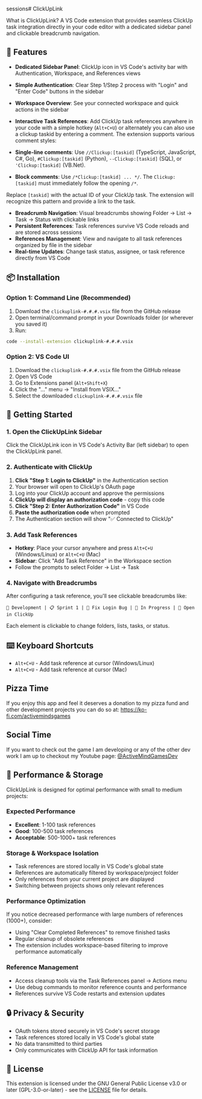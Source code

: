 sessions# ClickUpLink

What is ClickUpLink? A VS Code extension that provides seamless ClickUp task integration directly in your code editor with a dedicated sidebar panel and clickable breadcrumb navigation.

## 🚀 Features

- **Dedicated Sidebar Panel**: ClickUp icon in VS Code's activity bar with Authentication, Workspace, and References views
- **Simple Authentication**: Clear Step 1/Step 2 process with "Login" and "Enter Code" buttons in the sidebar
- **Workspace Overview**: See your connected workspace and quick actions in the sidebar
- **Interactive Task References**: Add ClickUp task references anywhere in your code with a simple hotkey (`Alt+C+U`) or
alternately you can also use a clickup taskid by entering a comment. The extension supports various comment styles:

- **Single-line comments**: Use `//Clickup:[taskid]` (TypeScript, JavaScript, C#, Go), `#Clickup:[taskid]` (Python), `--Clickup:[taskid]` (SQL), or `'Clickup:[taskid]` (VB.Net).
- **Block comments**: Use `/*Clickup:[taskid] ... */`. The `Clickup:[taskid]` must immediately follow the opening `/*`.

Replace `[taskid]` with the actual ID of your ClickUp task. The extension will recognize this pattern and provide a link to the task.
- **Breadcrumb Navigation**: Visual breadcrumbs showing Folder → List → Task → Status with clickable links
- **Persistent References**: Task references survive VS Code reloads and are stored across sessions
- **References Management**: View and navigate to all task references organized by file in the sidebar
- **Real-time Updates**: Change task status, assignee, or task reference directly from VS Code

## 📦 Installation

### Option 1: Command Line (Recommended)
1. Download the `clickuplink-#.#.#.vsix` file from the GitHub release
2. Open terminal/command prompt in your Downloads folder (or wherever you saved it)
3. Run:
```bash
code --install-extension clickuplink-#.#.#.vsix
```

### Option 2: VS Code UI
1. Download the `clickuplink-#.#.#.vsix` file from the GitHub release
2. Open VS Code
3. Go to Extensions panel (`Alt+Shift+X`)
4. Click the "..." menu → "Install from VSIX..."
5. Select the downloaded `clickuplink-#.#.#.vsix` file

## 🎯 Getting Started

### 1. Open the ClickUpLink Sidebar
Click the ClickUpLink icon in VS Code's Activity Bar (left sidebar) to open the ClickUpLink panel.

### 2. Authenticate with ClickUp
1. **Click "Step 1: Login to ClickUp"** in the Authentication section
2. Your browser will open to ClickUp's OAuth page
3. Log into your ClickUp account and approve the permissions
4. **ClickUp will display an authorization code** - copy this code
5. **Click "Step 2: Enter Authorization Code"** in VS Code
6. **Paste the authorization code** when prompted
7. The Authentication section will show "✅ Connected to ClickUp"

### 3. Add Task References
- **Hotkey**: Place your cursor anywhere and press `Alt+C+U` (Windows/Linux) or `Alt+C+U` (Mac)
- **Sidebar**: Click "Add Task Reference" in the Workspace section
- Follow the prompts to select Folder → List → Task

### 4. Navigate with Breadcrumbs
After configuring a task reference, you'll see clickable breadcrumbs like:
```
📁 Development | 📋 Sprint 1 | 📝 Fix Login Bug | 🔄 In Progress | 🔗 Open in ClickUp
```

Each element is clickable to change folders, lists, tasks, or status.

## ⌨️ Keyboard Shortcuts

- `Alt+C+U` - Add task reference at cursor (Windows/Linux)
- `Alt+C+U` - Add task reference at cursor (Mac)

## Pizza Time

If you enjoy this app and feel it deserves a donation to my pizza fund and other development projects you can do so at:
https://ko-fi.com/activemindsgames

## Social Time

If you want to check out the game I am developing or any of the other dev work I am up to checkout my Youtube page:
[@ActiveMindGamesDev](https://www.youtube.com/@ActiveMindGamesDev)

## 🔧 Performance & Storage

ClickUpLink is designed for optimal performance with small to medium projects:

### Expected Performance
- **Excellent**: 1-100 task references
- **Good**: 100-500 task references  
- **Acceptable**: 500-1000+ task references

### Storage & Workspace Isolation
- Task references are stored locally in VS Code's global state
- References are automatically filtered by workspace/project folder
- Only references from your current project are displayed
- Switching between projects shows only relevant references

### Performance Optimization
If you notice decreased performance with large numbers of references (1000+), consider:
- Using "Clear Completed References" to remove finished tasks
- Regular cleanup of obsolete references
- The extension includes workspace-based filtering to improve performance automatically

### Reference Management
- Access cleanup tools via the Task References panel → Actions menu
- Use debug commands to monitor reference counts and performance
- References survive VS Code restarts and extension updates

## 🔒 Privacy & Security

- OAuth tokens stored securely in VS Code's secret storage
- Task references stored locally in VS Code's global state
- No data transmitted to third parties
- Only communicates with ClickUp API for task information

## 📄 License

This extension is licensed under the GNU General Public License v3.0 or later (GPL-3.0-or-later) - see the [LICENSE](LICENSE) file for details.

